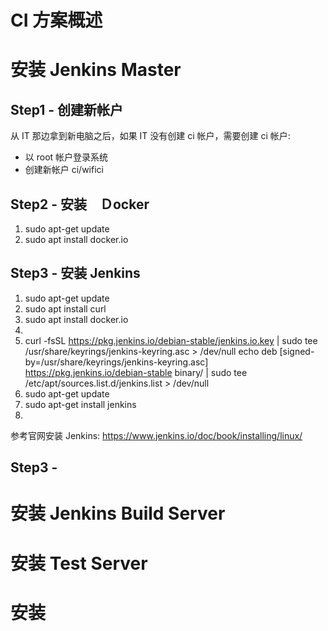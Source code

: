 # CI 方案概述

# 安装 Jenkins Master

## Step1 - 创建新帐户

从 IT 那边拿到新电脑之后，如果 IT 没有创建 ci 帐户，需要创建 ci 帐户:

 - 以 root 帐户登录系统
 - 创建新帐户 ci/wifici

## Step2 - 安装　Ｄocker

1. sudo apt-get update
3. sudo apt install docker.io

## Step3 - 安装 Jenkins

1. sudo apt-get update
2. sudo apt install curl
3. sudo apt install docker.io
4. 
5. curl -fsSL https://pkg.jenkins.io/debian-stable/jenkins.io.key | sudo tee \
  /usr/share/keyrings/jenkins-keyring.asc > /dev/null
echo deb [signed-by=/usr/share/keyrings/jenkins-keyring.asc] \
  https://pkg.jenkins.io/debian-stable binary/ | sudo tee \
  /etc/apt/sources.list.d/jenkins.list > /dev/null
4. sudo apt-get update
5. sudo apt-get install jenkins
6. 
参考官网安装 Jenkins: https://www.jenkins.io/doc/book/installing/linux/

## Step3 - 
# 安装 Jenkins Build Server

# 安装 Test Server

# 安装 
